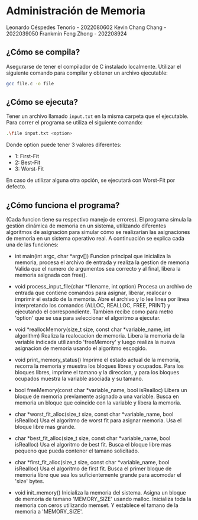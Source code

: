 # Administración de Memoria
Leonardo Céspedes Tenorio - 2022080602
Kevin Chang Chang - 2022039050
Frankmin Feng Zhong - 202208924

## ¿Cómo se compila?
Asegurarse de tener el compilador de C instalado localmente. Utilizar el siguiente comando para compilar y obtener un archivo ejecutable:
```bash
gcc file.c -o file
```

## ¿Cómo se ejecuta?
Tener un archivo llamado `input.txt` en la misma carpeta que el ejecutable. Para correr el programa se utiliza el siguiente comando:
```bash
.\file input.txt <option>
```
Donde option puede tener 3 valores diferentes:
- 1: First-Fit 
- 2: Best-Fit
- 3: Worst-Fit

En caso de utilizar alguna otra opción, se ejecutará con Worst-Fit por defecto.

## ¿Cómo funciona el programa?
(Cada funcion tiene su respectivo manejo de errores).
El programa simula la gestión dinámica de memoria en un sistema, utilizando diferentes algoritmos de asignación para simular cómo se realizarían las asignaciones de memoria en un sistema operativo real. A continuación se explica cada una de las funciones:

- int main(int argc, char *argv[])
Funcion principal que inicializa la memoria, procesa el archivo de entrada y realiza la gestion de memoria
Valida que el numero de argumentos sea correcto y al final, libera la memoria asignada con free().

- void process_input_file(char *filename, int option)
Procesa un archivo de entrada que contiene comandos para asignar, liberar, realocar o imprimir el estado
de la memoria. Abre el archivo y lo lee linea por linea interpretando los comandos (ALLOC, REALLOC, FREE, PRINT) 
y ejecutando el correspondiente. Tambien recibe como para metro 'option' que se usa para seleccionar el
algoritmo a ejecutar.

- void *reallocMemory(size_t size, const char *variable_name, int algorithm)
Realiza la realocacion de memoria. Libera la memoria de la variable indicada utilizando 'freeMemory' y
luego realiza la nueva asignacion de memoria usando el algoritmo escogido. 

- void print_memory_status()
Imprime el estado actual de la memoria, recorra la memoria y muestra los bloques libres y ocupados.
Para los bloques libres, imprime el tamano y la direccion, y para los bloques ocupados muestra la 
variable asociada y su tamano.

- bool freeMemory(const char *variable_name, bool isRealloc)
Libera un bloque de memoria previamente asignado a una variable. Busca en memoria un bloque que
coincide con la variable y libera la memoria. 

- char *worst_fit_alloc(size_t size, const char *variable_name, bool isRealloc)
Usa el algoritmo de worst fit para asignar memoria. Usa el bloque libre mas grande. 

- char *best_fit_alloc(size_t size, const char *variable_name, bool isRealloc)
Usa el algoritmo de best fit. Busca el bloque libre mas pequeno que pueda contener el tamano solicitado.

- char *first_fit_alloc(size_t size, const char *variable_name, bool isRealloc)
Usa el algoritmo de first fit. Busca el primer bloque de memoria libre que sea los suficientemente grande para
acomodar el 'size' bytes.

- void init_memory()
Inicializa la memoria del sistema. Asigna un bloque de memoria de tamano 'MEMORY_SIZE' usando malloc.
Inicializa toda la memoria con ceros utilizando memset. Y establece el tamano de la memoria a 'MEMORY_SIZE'.
